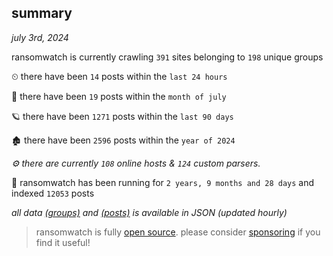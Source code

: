 
## summary
_july 3rd, 2024_

ransomwatch is currently crawling `391` sites belonging to `198` unique groups

⏲ there have been `14` posts within the `last 24 hours`

🦈 there have been `19` posts within the `month of july`

🪐 there have been `1271` posts within the `last 90 days`

🏚 there have been `2596` posts within the `year of 2024`

_⚙️ there are currently `108` online hosts & `124` custom parsers._

🦕 ransomwatch has been running for `2 years, 9 months and 28 days` and indexed `12053` posts

_all data  [(groups)](http://ransomwhat.telemetry.ltd/groups) and [(posts)](http://ransomwhat.telemetry.ltd/posts) is available in JSON (updated hourly)_

> ransomwatch is fully [open source](https://github.com/joshhighet/ransomwatch#ransomwatch--). please consider [sponsoring](https://github.com/sponsors/joshhighet) if you find it useful!
